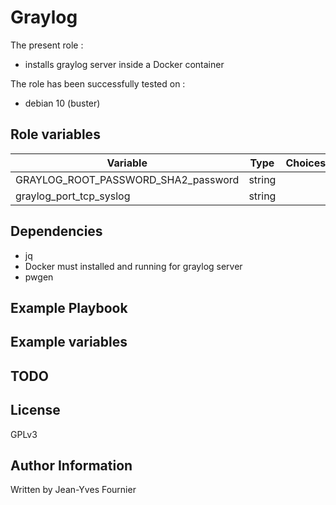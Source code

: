 Graylog
==========

The present role :
  - installs graylog server inside a Docker container

The role has been successfully tested on :
  - debian 10 (buster)

Role variables
--------------

| Variable                                     | Type    | Choices                                                                            | Default                 | Comment         |
|----------------------------------------------|---------|------------------------------------------------------------------------------------|-------------------------|-----------------|
| GRAYLOG_ROOT_PASSWORD_SHA2_password             | string  |                                                                                    | admin               |                 |
| graylog_port_tcp_syslog             | string  |                                                                                    | 1514               |                 |

Dependencies
------------
  - jq
  - Docker must installed and running for graylog server
  - pwgen

Example Playbook
----------------



Example variables
-----------------



TODO
----



License
-------

GPLv3

Author Information
------------------

Written by Jean-Yves Fournier
